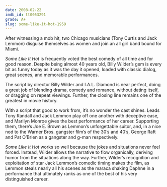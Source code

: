 ```yaml
---
date: 2008-02-22
imdb_id: tt0053291
grade: A+
slug: some-like-it-hot-1959
---
```


After witnessing a mob hit, two Chicago musicians (Tony Curtis and Jack Lemmon) disguise themselves as women and join an all girl band bound for Miami.

_Some Like It Hot_ is frequently voted the best comedy of all time and for good reason. Despite being almost 40 years old, Billy Wilder’s gem is every bit as funny today as it was the day it opened, loaded with classic dialog, great scenes, and memorable performances.

The script by director Billy Wilder and I.A.L. Diamond is near perfect, doing a great job of blending drama, comedy and romance, without dating itself, or dragging on repeat viewings. Further, the closing line remains one of the greatest in movie history.

With a script that good to work from, it’s no wonder the cast shines. Leads Tony Randall and Jack Lemmon play off one another with deceptive ease, and Marilyn Monroe gives the best performance of her career. Supporting them, there’s Joe E. Brown as Lemmon’s unforgettable suitor, and, in a nice nod to the Warner Bros. gangster film’s of the 30’s and 40’s, George Raft and Pat O’Brien as a gangster and g-man respectively.

_Some Like It Hot_ works so well because the jokes and situations never feel forced. Instead, Wilder allows the narrative to flow organically, deriving humor from the situations along the way. Further, Wilder’s recognition and exploitation of star Jack Lemmon’s comedic timing makes the film, as Lemmon steals nearly all his scenes as the maraca shaking Daphne in a performance that ultimately ranks as one of the best of his very distinguished career.
